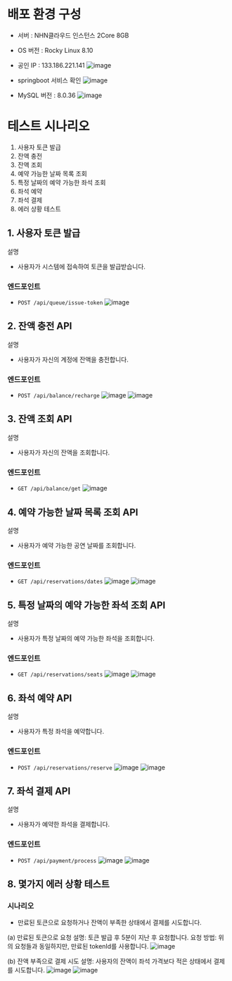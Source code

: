 # 배포 환경 구성
 - 서버 : NHN클라우드 인스턴스 2Core 8GB
 - OS 버전 : Rocky Linux 8.10
 - 공인 IP : 133.186.221.141
![image](https://github.com/user-attachments/assets/1b5ddc2c-b0da-4ffe-b2b3-0d7133108eb3)

 - springboot 서비스 확인
![image](https://github.com/user-attachments/assets/9043f41f-937e-4e21-91ff-a20441e92ed3)

  
 - MySQL 버전 : 8.0.36
![image](https://github.com/user-attachments/assets/160877ae-4b4f-4194-a65e-9a757e34aee8)


# 테스트 시나리오
 1. 사용자 토큰 발급
 2. 잔액 충전
 3. 잔액 조회
 4. 예약 가능한 날짜 목록 조회
 5. 특정 날짜의 예약 가능한 좌석 조회
 6. 좌석 예약
 7. 좌석 결제
 8. 에러 상황 테스트

## 1. 사용자 토큰 발급
설명
 - 사용자가 시스템에 접속하여 토큰을 발급받습니다.

### 엔드포인트
- `POST /api/queue/issue-token`
![image](https://github.com/user-attachments/assets/8ac3d6f9-f7b9-4883-9993-5a4dffae6a4f)

## 2. 잔액 충전 API
설명
 - 사용자가 자신의 계정에 잔액을 충전합니다.

### 엔드포인트
 - `POST /api/balance/recharge`
![image](https://github.com/user-attachments/assets/9f319769-5cd7-4076-8944-021af758b0aa)
![image](https://github.com/user-attachments/assets/7ecd6adf-7d2a-475a-8d5b-85a590325ed3)

## 3. 잔액 조회 API
설명
 - 사용자가 자신의 잔액을 조회합니다.

### 엔드포인트
 - `GET /api/balance/get`
![image](https://github.com/user-attachments/assets/23a72fc2-c9d0-4e80-944f-93eb0b7cf57f)

## 4. 예약 가능한 날짜 목록 조회 API
설명
 - 사용자가 예약 가능한 공연 날짜를 조회합니다.

### 엔드포인트
 - `GET /api/reservations/dates`
![image](https://github.com/user-attachments/assets/c4d8ed2d-28f9-46f5-9fcf-4cb16b5a6fdd)
![image](https://github.com/user-attachments/assets/dcf85d62-b04f-407b-be08-bfc59f0d1f8f)

## 5. 특정 날짜의 예약 가능한 좌석 조회 API
설명
 - 사용자가 특정 날짜의 예약 가능한 좌석을 조회합니다.

### 엔드포인트
 - `GET /api/reservations/seats`
![image](https://github.com/user-attachments/assets/2dd53491-41dd-4f36-aa20-f08c7ff52863)
![image](https://github.com/user-attachments/assets/ee70dfec-09fd-4483-a0a5-e65f334adcec)

## 6. 좌석 예약 API
설명
 - 사용자가 특정 좌석을 예약합니다.
 
### 엔드포인트
 - `POST /api/reservations/reserve`
![image](https://github.com/user-attachments/assets/ff9a1d81-435c-4261-b4d0-827f420d91f3)
![image](https://github.com/user-attachments/assets/eb43fbf7-442f-4c78-86e6-4e21b349f959)

## 7. 좌석 결제 API
설명
 - 사용자가 예약한 좌석을 결제합니다.

### 엔드포인트
 - `POST /api/payment/process`
![image](https://github.com/user-attachments/assets/67507dec-0e7c-4ad1-b52c-6cc43fea845a)
![image](https://github.com/user-attachments/assets/85e7f69e-70e7-4ca0-ab12-9524023ea482)

## 8. 몇가지 에러 상황 테스트
### 시나리오
 - 만료된 토큰으로 요청하거나 잔액이 부족한 상태에서 결제를 시도합니다.

(a) 만료된 토큰으로 요청
설명: 토큰 발급 후 5분이 지난 후 요청합니다.
요청 방법: 위의 요청들과 동일하지만, 만료된 tokenId를 사용합니다.
![image](https://github.com/user-attachments/assets/ae2c275e-2dcd-4d16-886a-12ac28e9a2ef)


(b) 잔액 부족으로 결제 시도
설명: 사용자의 잔액이 좌석 가격보다 적은 상태에서 결제를 시도합니다.
![image](https://github.com/user-attachments/assets/ba38286d-dfd9-4a5a-87f9-1f41b0b8a2e8)
![image](https://github.com/user-attachments/assets/3941050d-2cc2-416e-96a2-3d552f5f877e)

